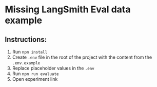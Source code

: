 # Missing LangSmith Eval data example

## Instructions:

1.  Run `npm install`
2.  Create `.env` file in the root of the project with the content from the `.env.example`
3.  Replace placeholder values in the `.env`
4.  Run `npm run evaluate`
5.  Open experiment link
